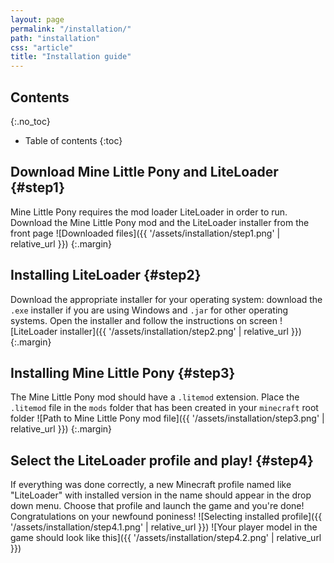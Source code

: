 ```yaml
---
layout: page
permalink: "/installation/"
path: "installation"
css: "article"
title: "Installation guide"
---
```


## Contents
{:.no_toc}

- Table of contents
{:toc}

## Download Mine Little Pony and LiteLoader {#step1}
Mine Little Pony requires the mod loader LiteLoader in order to run. Download the Mine Little Pony mod and the LiteLoader installer from the front page
![Downloaded files]({{ '/assets/installation/step1.png' | relative_url }})
{:.margin}

## Installing LiteLoader {#step2}
Download the appropriate installer for your operating system: download the `.exe` installer if you are using Windows and `.jar` for other operating systems. Open the installer and follow the instructions on screen
![LiteLoader installer]({{ '/assets/installation/step2.png' | relative_url }})
{:.margin}

## Installing Mine Little Pony {#step3}
The Mine Little Pony mod should have a `.litemod` extension. Place the `.litemod` file in the `mods` folder that has been created in your `minecraft` root folder
![Path to Mine Little Pony mod file]({{ '/assets/installation/step3.png' | relative_url }})
{:.margin}

## Select the LiteLoader profile and play! {#step4}
If everything was done correctly, a new Minecraft profile named like "LiteLoader" with installed version in the name should appear in the drop down menu. Choose that profile and launch the game and you're done! Congratulations on your newfound poniness!
![Selecting installed profile]({{ '/assets/installation/step4.1.png' | relative_url }})
![Your player model in the game should look like this]({{ '/assets/installation/step4.2.png' | relative_url }})
